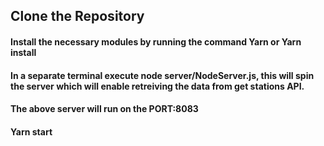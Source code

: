 <h2>Clone the Repository</h2>
<h4>Install the necessary modules by running the command Yarn or Yarn install</h4>
<h4>In a separate terminal execute node server/NodeServer.js, this will spin the server which will enable retreiving the data from get stations API.</h4>
<h4>The above server will run on the PORT:8083</h4>
<h4>Yarn start</h4>
